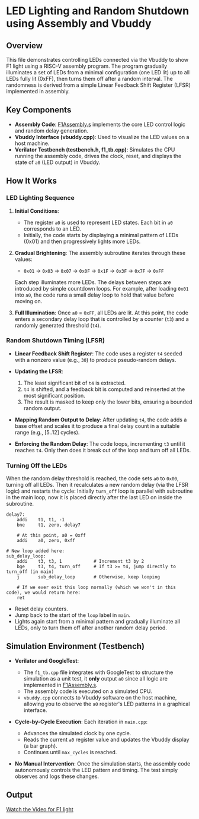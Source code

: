 # LED Lighting and Random Shutdown using Assembly and Vbuddy

## Overview

This file demonstrates controlling LEDs connected via the Vbuddy to show F1 light using a RISC-V assembly program. The program gradually illuminates a set of LEDs from a minimal configuration (one LED lit) up to all LEDs fully lit (0xFF), then turns them off after a random interval. The randomness is derived from a simple Linear Feedback Shift Register (LFSR) implemented in assembly.

## Key Components

- **Assembly Code**: [F1Assembly.s](../tb/asm/F1Assembly.s) implements the core LED control logic and random delay generation.
- **Vbuddy Interface (vbuddy.cpp)**: Used to visualize the LED values on a host machine.
- **Verilator Testbench (testbench.h, f1_tb.cpp)**: Simulates the CPU running the assembly code, drives the clock, reset, and displays the state of `a0` (LED output) in Vbuddy.

## How It Works

### LED Lighting Sequence

1. **Initial Conditions**:
   - The register `a0` is used to represent LED states. Each bit in `a0` corresponds to an LED.
   - Initially, the code starts by displaying a minimal pattern of LEDs (0x01) and then progressively lights more LEDs.

2. **Gradual Brightening**:
   The assembly subroutine iterates through these values:
   - `0x01` → `0x03` → `0x07` → `0x0F` → `0x1F` → `0x3F` → `0x7F` → `0xFF`
   
   Each step illuminates more LEDs. The delays between steps are introduced by simple countdown loops. For example, after loading `0x01` into `a0`, the code runs a small delay loop to hold that value before moving on.

3. **Full Illumination**:
   Once `a0` = `0xFF`, all LEDs are lit. At this point, the code enters a secondary delay loop that is controlled by a counter (`t3`) and a randomly generated threshold (`t4`).

### Random Shutdown Timing (LFSR)

- **Linear Feedback Shift Register**: The code uses a register `t4` seeded with a nonzero value (e.g., `30`) to produce pseudo-random delays.
- **Updating the LFSR**:
  1. The least significant bit of `t4` is extracted.
  2. `t4` is shifted, and a feedback bit is computed and reinserted at the most significant position.
  3. The result is masked to keep only the lower bits, ensuring a bounded random output.
  
- **Mapping Random Output to Delay**:
  After updating `t4`, the code adds a base offset and scales it to produce a final delay count in a suitable range (e.g., [5..12] cycles).
  
- **Enforcing the Random Delay**:
  The code loops, incrementing `t3` until it reaches `t4`. Only then does it break out of the loop and turn off all LEDs.

### Turning Off the LEDs

When the random delay threshold is reached, the code sets `a0` to `0x00`, turning off all LEDs. Then it recalculates a new random delay (via the LFSR logic) and restarts the cycle:
Initially `turn_off` loop is parallel with subroutine in the main loop, now it is placed directly after the last LED on inside the subroutine.
```
delay7:
    addi    t1, t1, -1
    bne     t1, zero, delay7

    # At this point, a0 = 0xff
    addi    a0, zero, 0xff

# New loop added here:
sub_delay_loop:
    addi    t3, t3, 1            # Increment t3 by 2
    bge     t3, t4, turn_off     # If t3 >= t4, jump directly to turn_off (in main)
    j       sub_delay_loop       # Otherwise, keep looping

    # If we ever exit this loop normally (which we won't in this code), we would return here:
    ret
```
- Reset delay counters.
- Jump back to the start of the `loop` label in `main`.
- Lights again start from a minimal pattern and gradually illuminate all LEDs, only to turn them off after another random delay period.

## Simulation Environment (Testbench)

- **Verilator and GoogleTest**: 
  - The `f1_tb.cpp` file integrates with GoogleTest to structure the simulation as a unit test, it **only** output `a0` since all logic are implemented in [F1Assembly.s](../tb/asm/F1Assembly.s).
  - The assembly code is executed on a simulated CPU.
  - `vbuddy.cpp` connects to Vbuddy software on the host machine, allowing you to observe the `a0` register's LED patterns in a graphical interface.

- **Cycle-by-Cycle Execution**:
  Each iteration in `main.cpp`:
  - Advances the simulated clock by one cycle.
  - Reads the current `a0` register value and updates the Vbuddy display (a bar graph).
  - Continues until `max_cycles` is reached.

- **No Manual Intervention**:
  Once the simulation starts, the assembly code autonomously controls the LED pattern and timing. The test simply observes and logs these changes.

## Output

[Watch the Video for F1 light](../images/TestEvidence/f1_light.mp4)


